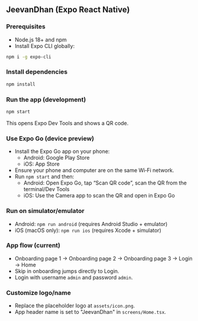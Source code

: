 ## JeevanDhan (Expo React Native)

### Prerequisites
- Node.js 18+ and npm
- Install Expo CLI globally:
```bash
npm i -g expo-cli
```

### Install dependencies
```bash
npm install
```

### Run the app (development)
```bash
npm start
```
This opens Expo Dev Tools and shows a QR code.

### Use Expo Go (device preview)
- Install the Expo Go app on your phone:
  - Android: Google Play Store
  - iOS: App Store
- Ensure your phone and computer are on the same Wi‑Fi network.
- Run `npm start` and then:
  - Android: Open Expo Go, tap “Scan QR code”, scan the QR from the terminal/Dev Tools
  - iOS: Use the Camera app to scan the QR and open in Expo Go

### Run on simulator/emulator
- Android: `npm run android` (requires Android Studio + emulator)
- iOS (macOS only): `npm run ios` (requires Xcode + simulator)

### App flow (current)
- Onboarding page 1 → Onboarding page 2 → Onboarding page 3 → Login → Home
- Skip in onboarding jumps directly to Login.
- Login with username `admin` and password `admin`.

### Customize logo/name
- Replace the placeholder logo at `assets/icon.png`.
- App header name is set to "JeevanDhan" in `screens/Home.tsx`.


